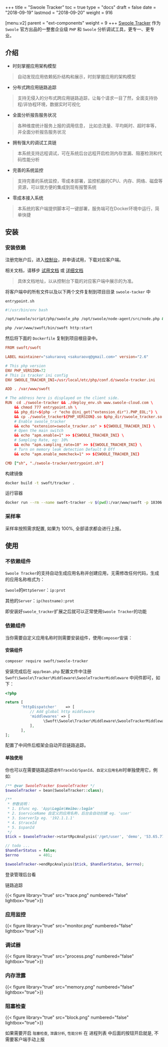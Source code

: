 +++
title = "Swoole Tracker"
toc = true
type = "docs"
draft = false
date = "2018-09-19"
lastmod = "2018-09-20"
weight = 916

[menu.v2]
  parent = "ext-components"
  weight = 9
+++
[Swoole Tracker](https://www.swoole-cloud.com/tracker.html) 作为 `Swoole` 官方出品的一整套企业级 `PHP` 和 `Swoole` 分析调试工具，更专一、更专业。

## 介绍

* 时刻掌握应用架构模型

> 自动发现应用依赖拓扑结构和展示，时刻掌握应用的架构模型

* 分布式跨应用链路追踪

> 支持无侵入的分布式跨应用链路追踪，让每个请求一目了然，全面支持协程/非协程环境，数据实时可视化

* 全面分析报告服务状况

> 各种维度统计服务上报的调用信息， 比如总流量、平均耗时、超时率等，并全面分析报告服务状况

* 拥有强大的调试工具链

> 本系统支持远程调试，可在系统后台远程开启检测内存泄漏、阻塞检测和代码性能分析

* 完善的系统监控

> 支持完善的系统监控，零成本部署，监控机器的CPU、内存、网络、磁盘等资源，可以很方便的集成到现有报警系统

* 零成本接入系统

> 本系统的客户端提供脚本可一键部署，服务端可在Docker环境中运行，简单快捷

## 安装

### 安装依赖

注册完账户后，进入[控制台](https://www.swoole-cloud.com/dashboard/catdemo/)，并申请试用，下载对应客户端。

相关文档，请移步 [试用文档](https://www.kancloud.cn/swoole-inc/ee-base-wiki/1214079) 或 [详细文档](https://www.kancloud.cn/swoole-inc/ee-help-wiki/1213080)

> 具体文档地址，以从控制台下载的对应客户端中展示的为准。

将客户端中的所有文件以及以下两个文件复制到项目目录 `swoole-tacker` 中

`entrypoint.sh`

```bash
#!/usr/bin/env bash

/opt/swoole/script/php/swoole_php /opt/swoole/node-agent/src/node.php &

php /var/www/swoft/bin/swoft http:start

```

然后将下面的 `Dockerfile` 复制到项目根目录中。

```toml
FROM swoft/swoft

LABEL maintainer="sakuraovq <sakuraovq@gmail.com>" version="2.6"

# This php version
ENV PHP_VERSION=72
# This is tracker ini config
ENV SWOOLE_TRACHER_INI=/usr/local/etc/php/conf.d/swoole-tracker.ini

ADD . /var/www/swoft

# The address here is displayed on the client side.
RUN  cd ./swoole-tracker && ./deploy_env.sh www.swoole-cloud.com \
    && chmod 777 entrypoint.sh \
    && php_dir=$(php -r "echo @ini_get("extension_dir").PHP_EOL;") \
    && cp ./swoole_tracker${PHP_VERSION}.so $php_dir/swoole_tracker.so \
    # Enable swoole_tracker
    && echo "extension=swoole_tracker.so" > ${SWOOLE_TRACHER_INI} \
    # Open the main switch
    && echo "apm.enable=1" >> ${SWOOLE_TRACHER_INI} \
    # Sampling Rate, eg: 10%
    && echo "apm.sampling_rate=10" >> ${SWOOLE_TRACHER_INI} \
    # Turn on memory leak detection Default 0 Off
    && echo "apm.enable_memcheck=1" >> ${SWOOLE_TRACHER_INI}

CMD ["sh", "./swoole-tracker/entrypoint.sh"]
```

构建镜像

```bash
docker build -t swoft/tracker .
```

运行容器

```bash
docker run --rm --name swoft-tracker -v $(pwd):/var/www/swoft -p 18306:18306 swoft/tracker
```

### 采样率

采样率按照需求配置, 如果为 100%, 全部请求都会进行上报。

## 使用

### 不依赖组件

`Swoole Tracker`的支持自动生成应用名称并创建应用，无需修改任何代码，生成的应用名称格式为：

`Swoole`的`HttpServer`：`ip:prot`

其他的`Server`：`ip(hostname):prot`

即安装好`swoole_tracker`扩展之后就可以正常使用`Swoole Tracker`的功能

### 依赖组件

当你需要自定义应用名称时则需要安装组件，使用`Composer`安装：

#### 安装组件

```bash
composer require swoft/swoole-tracker
```

安装完成后在 `app/bean.php` 配置文件中注册 `Swoft\Swoole\Tracker\Middleware\SwooleTrackerMiddleware` 中间件即可，如下：

```php
<?php

return [
       'httpDispatcher'    => [
           // Add global http middleware
           'middlewares' => [
                 \Swoft\Swoole\Tracker\Middleware\SwooleTrackerMiddleware::class,
           ],
       ],
];
```

配置了中间件后框架会自动开启链路追踪。

#### 单独使用

你也可以在需要链路追踪`透传TraceId/SpanId`、`自定义应用名称`时单独使用它，例如:

```php
/** @var SwooleTracker $swooleTracker */
$swooleTracker = bean(SwooleTracker::class);

/**
 * 参数说明：
 * 1. $func eg. 'App\Login\Weibo::login'
 * 2. $serviceName 自定义的应用名称，后台会自动创建 eg. 'user'
 * 3. $serverIp eg. '192.1.1.1'
 * 4. $traceId
 * 5. $spanId
 */
$tick = $swooleTracker->startRpcAnalysis('/get/user', 'demo', '53.65.77.11', $traceId, $spanId);

// todo ...
$handlerStatus = false;
$errno         = 401;

$swooleTracker->endRpcAnalysis($tick, $handlerStatus, $errno);
```

登录管理后台看

链路追踪

{{< figure library="true" src="trace.png" numbered="false" lightbox="true">}}

### 应用监控

{{< figure library="true" src="monitor.png" numbered="false" lightbox="true">}}

### 调试器

{{< figure library="true" src="process.png" numbered="false" lightbox="true">}}

### 内存泄露

{{< figure library="true" src="memory.png" numbered="false" lightbox="true">}}

### 阻塞检查

{{< figure library="true" src="block.png" numbered="false" lightbox="true">}}

如果需要开启 `阻塞检查`, `泄露分析`, `性能分析` 在 进程列表 中后面的按钮开启就是, 不需要客户端手动上报
